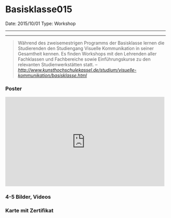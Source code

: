 # Basisklasse015

Date: 2015/10/01
Type: Workshop

---
---

> Während des zweisemestrigen Programms der Basisklasse lernen die Studierenden den Studiengang Visuelle Kommunikation in seiner Gesamtheit kennen. Es finden Workshops mit den Lehrenden aller Fachklassen und Fachbereiche sowie Einführungskurse zu den relevanten Studienwerkstätten statt.
_– http://www.kunsthochschulekassel.de/studium/visuelle-kommunikation/basisklasse.html_

### Poster

<iframe src="https://player.vimeo.com/video/149178525?title=0&amp;byline=0&amp;portrait=0" width="500" height="281" frameborder="0" webkitallowfullscreen mozallowfullscreen allowfullscreen></iframe>

### 4-5 Bilder, Videos

### Karte mit Zertifikat